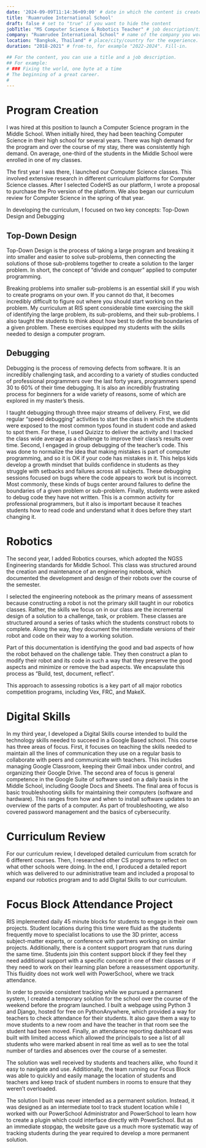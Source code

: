 ```yaml
---
date: '2024-09-09T11:14:36+09:00' # date in which the content is created - defaults to "today"
title: 'Ruamrudee International School'
draft: false # set to "true" if you want to hide the content 
jobTitle: "MS Computer Science & Robotics Teacher" # job description/title. Fill-in
company: "Ruamrudee International School" # name of the company you worked for. Fill-in
location: "Bangkok, Thailand" # place/city/country for the experience. Fill-in.
duration: "2018-2021" # from-to, for example "2022-2024". Fill-in.

## For the content, you can use a title and a job description.
## For example:
# ### Fixing the world, one byte at a time
# The beginning of a great career. 
# 
---
```

# Program Creation
I was hired at this position to launch a Computer Science program in the Middle School. When initially hired, they had
been teaching Computer Science in their high school for several years. There was high demand for the program and over
the course of my stay, there was consistently high demand. On average, one-third of the students in the Middle School were
enrolled in one of my classes.

The first year I was there, I launched our Computer Science classes. This involved extensive research in different
curriculum platforms for Computer Science classes. After I selected CodeHS as our platform, I wrote a proposal to 
purchase the Pro version of the platform. We also began our curriculum review for Computer Science in the spring of 
that year.

In developing the curriculum, I focused on two key concepts: Top-Down Design and Debugging

## Top-Down Design
Top-Down Design is the process of taking a large program and breaking it into smaller and easier to solve sub-problems,
then connecting the solutions of those sub-problems together to create a solution to the larger problem. In short, the
concept of “divide and conquer” applied to computer programming.

Breaking problems into smaller sub-problems is an essential skill if you wish to create programs on your own. If you 
cannot do that, it becomes incredibly difficult to figure out where you should start working on the problem. My 
curriculum at RIS spent considerable time exercising the skill of identifying the large problem, its sub-problems, and 
their sub-problems. I also taught the students to think about how best to define the boundaries of a given problem. 
These exercises equipped my students with the skills needed to design a computer program.

## Debugging
Debugging is the process of removing defects from software. It is an incredibly challenging task, and according to a 
variety of studies conducted of professional programmers over the last forty years, programmers spend 30 to 60% of 
their time debugging. It is also an incredibly frustrating process for beginners for a wide variety of reasons, some of 
which are explored in my master’s thesis.

I taught debugging through three major streams of delivery. First, we did regular “speed debugging” activities to start 
the class in which the students were exposed to the most common typos found in student code and asked to spot them. 
For these, I used Quizizz to deliver the activity and I tracked the class wide average as a challenge to improve their
class’s results over time. Second, I engaged in group debugging of the teacher’s code. This was done to normalize the
idea that making mistakes is part of computer programming, and so it is OK if your code has mistakes in it. This 
helps kids develop a growth mindset that builds confidence in students as they struggle with setbacks and failures
across all subjects. These debugging sessions focused on bugs where the code appears to work but is incorrect. Most 
commonly, these kinds of bugs center around failures to define the boundaries of a given problem or sub-problem. 
Finally, students were asked to debug code they have not written. This is a common activity for professional 
programmers, but it also is important because it teaches students how to read code and understand what it does before 
they start changing it.

# Robotics
The second year, I added Robotics courses, which adopted the NGSS Engineering standards for Middle School. This class 
was structured around the creation and maintenance of an engineering notebook, which documented the development and 
design of their robots over the course of the semester.

I selected the engineering notebook as the primary means of assessment because constructing a robot is not the primary 
skill taught in our robotics classes. Rather, the skills we focus on in our class are the incremental design of a 
solution to a challenge, task, or problem. These classes are structured around a series of tasks which the students 
construct robots to complete. Along the way, they document the intermediate versions of their robot and code on their 
way to a working solution.

Part of this documentation is identifying the good and bad aspects of how the robot behaved on the challenge table. 
They then construct a plan to modify their robot and its code in such a way that they preserve the good aspects and 
minimize or remove the bad aspects. We encapsulate this process as “Build, test, document, reflect”.

This approach to assessing robotics is a key part of all major robotics competition programs, including Vex, FRC, and
MakeX.

# Digital Skills
In my third year, I developed a Digital Skills course intended to build the technology skills needed to succeed in a 
Google Based school. This course has three areas of focus. First, it focuses on teaching the skills needed to maintain 
all the lines of communication they use on a regular basis to collaborate with peers and communicate with teachers. 
This includes managing Google Classroom, keeping their Gmail inbox under control, and organizing their Google Drive. 
The second area of focus is general competence in the Google Suite of software used on a daily basis in the Middle 
School, including Google Docs and Sheets. The final area of focus is basic troubleshooting skills for maintaining their 
computers (software and hardware). This ranges from how and when to install software updates to an overview of the 
parts of a computer. As part of troubleshooting, we also covered password management and the basics of cybersecurity.

# Curriculum Review
For our curriculum review, I developed detailed curriculum from scratch for 6 different courses. Then, I researched 
other CS programs to reflect on what other schools were doing. In the end, I produced a detailed report which was
delivered to our administrative team and included a proposal to expand our robotics program and to add Digital Skills
to our curriculum.

# Focus Block Attendance Project
RIS implemented daily 45 minute blocks for students to engage in their own projects. Student locations during this time 
were fluid as the students frequently move to specialist locations to use the 3D printer, access subject-matter 
experts, or conference with partners working on similar projects. Additionally, there is a content support program that 
runs during the same time. Students join this content support block if they feel they need additional support with a 
specific concept in one of their classes or if they need to work on their learning plan before a reassessment 
opportunity. This fluidity does not work well with PowerSchool, where we track attendance.

In order to provide consistent tracking while we pursued a permanent system, I created a temporary solution for the 
school over the course of the weekend before the program launched. I built a webpage using Python 3 and Django, hosted 
for free on PythonAnywhere, which provided a way for teachers to check attendance for their students. It also gave them 
a way to move students to a new room and have the teacher in that room see the student had been moved. Finally, an 
attendance reporting dashboard was built with limited access which allowed the principals to see a list of all students 
who were marked absent in real time as well as to see the total number of tardies and absences over the course of a 
semester.

The solution was well received by students and teachers alike, who found it easy to navigate and use. Additionally, the 
team running our Focus Block was able to quickly and easily manage the location of students and teachers and keep track 
of student numbers in rooms to ensure that they weren’t overloaded.

The solution I built was never intended as a permanent solution. Instead, it was designed as an intermediate tool to 
track student location while I worked with our PowerSchool Administrator and PowerSchool to learn how to create a 
plugin which could interface directly with PowerSchool. But as an immediate stopgap, the website gave us a much more 
systematic way of tracking students during the year required to develop a more permanent solution.
